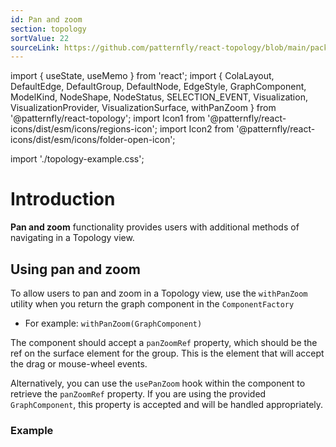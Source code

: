 ```yaml
---
id: Pan and zoom
section: topology
sortValue: 22
sourceLink: https://github.com/patternfly/react-topology/blob/main/packages/module/patternfly-docs/content/examples/TopologyPanZoomDemo.tsx
---
```


import { useState, useMemo } from 'react';
import {
  ColaLayout,
  DefaultEdge,
  DefaultGroup,
  DefaultNode,
  EdgeStyle,
  GraphComponent,
  ModelKind,
  NodeShape,
  NodeStatus,
  SELECTION_EVENT,
  Visualization,
  VisualizationProvider,
  VisualizationSurface,
  withPanZoom
} from '@patternfly/react-topology';
import Icon1 from '@patternfly/react-icons/dist/esm/icons/regions-icon';
import Icon2 from '@patternfly/react-icons/dist/esm/icons/folder-open-icon';

import './topology-example.css';

# Introduction

**Pan and zoom** functionality provides users with additional methods of navigating in a Topology view.

## Using pan and zoom

To allow users to pan and zoom in a Topology view, use the `withPanZoom` utility when you return the graph component in the `ComponentFactory`
  - For example: `withPanZoom(GraphComponent)`

The component should accept a `panZoomRef` property, which should be the ref on the surface element for the group. This is the element that will accept the drag or mouse-wheel events.

Alternatively, you can use the `usePanZoom` hook within the component to retrieve the `panZoomRef` property. If you are using the provided `GraphComponent`, this property is accepted and will be handled appropriately.

### Example

```ts file='./TopologyPanZoomDemo.tsx'
```
